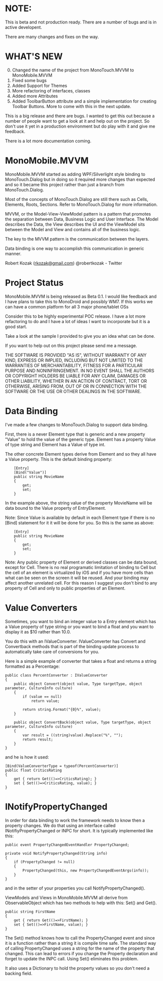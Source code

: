 NOTE:
=====

This is beta and not production ready. There are a number of bugs and is in active developent.

There are many changes and fixes on the way.

WHAT'S NEW
==========

0. 	Changed the name of the project from MonoTouch.MVVM to MonoMobile.MVVM 
1. 	Fixed some bugs
2. 	Added Support for Themes
3.  More refactoring of interfaces, classes
4. 	Added more Attributes
5. 	Added ToolbarButton attribute and a simple implementation for creating Toolbar Buttons. 
	More to come with this in the next update.


This is a big release and there are bugs. I wanted to get this out because a number of people 
want to get a look at it and help out on the project. So don't use it yet in a production 
environment but do play with it and give me feedback.

There is a lot more documentation coming. 


MonoMobile.MVVM
================

MonoMobile.MVVM started as adding WPF/Silverlight style binding 
to MonoTouch.Dialog but in doing so it required more changes than 
expected and so it became this project rather than just a branch 
from MonoTouch.Dialog.

Most of the concepts of MonoTouch.Dialog are still there such as 
Cells, Elements, Roots, Sections. Refer to MonoTouch.Dialog for 
more information.

MVVM, or the Model-View-ViewModel pattern is a pattern that promotes
the separation between Data, Business Logic and User Interface. The 
Model describes the Data, the View describes the UI and the ViewModel 
sits between the Model and View and contains all of the business logic.

The key to the MVVM pattern is the communication between the layers.
 
Data binding is one way to accomplish this communication in generic manner.

Robert Kozak (rkozak@gmail.com)
@robertkozak - Twitter

Project Status
==============

MonoMobile.MVVM is being released as Beta 0.1. I would like feedback and I have 
plans to take this to MonoDroid and possibly WM7. If this works we can have a common 
platform for all 3 major phone/tablet OSs

Consider this to be highly experimental POC release. I have a lot more refactoring to do
and I have a lot of ideas I want to incorporate but it is a good start. 

Take a look at the sample I provided to give you an idea what can be done.

If you want to help out on this project please send me a message.
    

THE SOFTWARE IS PROVIDED "AS IS", WITHOUT WARRANTY OF ANY KIND,
EXPRESS OR IMPLIED, INCLUDING BUT NOT LIMITED TO THE WARRANTIES OF
MERCHANTABILITY, FITNESS FOR A PARTICULAR PURPOSE AND
NONINFRINGEMENT. IN NO EVENT SHALL THE AUTHORS OR COPYRIGHT HOLDERS BE
LIABLE FOR ANY CLAIM, DAMAGES OR OTHER LIABILITY, WHETHER IN AN ACTION
OF CONTRACT, TORT OR OTHERWISE, ARISING FROM, OUT OF OR IN CONNECTION
WITH THE SOFTWARE OR THE USE OR OTHER DEALINGS IN THE SOFTWARE.


Data Binding
===========

I've made a few changes to MonoTouch.Dialog to support data binding.

First, there is a never Element type that is generic and a new property 
"Value" to hold the value of the generic type. Element<string> has a 
property Value of type string and Element<int> has a Value of type int.

The other concrete Element types derive from Element<T> and so they all
have a Value property. This is the default binding property:

		[Entry]
		[Bind("Value")]
		public string MovieName 
		{
			get;
			set;
		}

In the example above, the string value of the property MovieName will be 
data bound to the Value property of EntryElement.

Note: Since Value is available by default in each Element type if there is
no [Bind] statement for it it will be done for you. So this is the same as
above:

		[Entry]
		public string MovieName 
		{
			get;
			set;
		}

Note: Any public property of Element or derived classes can be data bound, except for Cell.
There is no real programatic limitation of binding to Cell but the cell of an element is 
virtualized by iOS and if you have more cells than what can be seen on the screen it will 
be reused. And your binding may affect another unrelated cell. For this reason I suggest 
you don't bind to any property of Cell and only to public properties of an Element.

Value Converters
================

Sometimes, you want to bind an integer value to a Entry element which has a Value property
of type string or you want to bind a float and you want to display it as $10 rather than 10.0.

You do this with an IValueConverter. IValueConverter has Convert and Convertback methods that
is part of the binding update process to automatically take care of conversions for you.

Here is a simple example of converter that takes a float and returns a string formatted as 
a Percentage:

	public class PercentConverter : IValueConverter
	{
		public object Convert(object value, Type targetType, object parameter, CultureInfo culture)
		{
			if (value == null)
				return value;
			
			return string.Format("{0}%", value);
		}

		public object ConvertBack(object value, Type targetType, object parameter, CultureInfo culture)
		{
			var result = ((string)value).Replace("%", "");
			return result;
		}
	}

and he is how it used:

	[Bind(ValueConverterType = typeof(PercentConverter)]
	public float CriticsRating 
	{ 
		get { return Get(()=>CriticsRating); } 
		set { Set(()=>CriticsRating, value); }
	} 

INotifyPropertyChanged 
======================

In order for data binding to work the framework needs to know then a property changes.
We do that using an interface called INotifiyPropertyChanged or INPC for short. It
is typically implemented like this:

    public event PropertyChangedEventHandler PropertyChanged;

    private void NotifyPropertyChanged(String info)
    {
        if (PropertyChanged != null)
        {
            PropertyChanged(this, new PropertyChangedEventArgs(info));
        }
    }

and in the setter of your properties you call NotifyPropertyChanged().

ViewModels and Views in MonoMobile.MVVM all derive from ObservableObject which
has two methods to help with this: Set() and Get().

	public string FirstName 
	{ 
		get { return Get(()=>FirstName); } 
		set { Set(()=>FirstName, value); }
	} 

The Set() method knows how to call the PropertyChanged event and 
since it is a function rather than a string it is compile time safe. The 
standard way of calling PropertyChanged uses a string for the name of the 
property that changed. This can lead to errors if you change the Property 
declaration and forget to update the INPC call. Using Set() eliminates this
problem. 

It also uses a Dictionary to hold the property values so you don't need a backing field.

